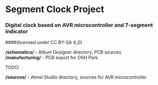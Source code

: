 ﻿# Segment Clock Project
### Digital clock based on AVR microcontroller and 7-segment indicator
####(licensed under CC BY-SA 4_0)

**/schematics/**		- Altium Designer directory, PCB sources  
**/manufacturing/**		- PCB export for OSH Park  

TODO:
 
**/sources/**		- Atmel Studio directory, sources for AVR microcontroller  



